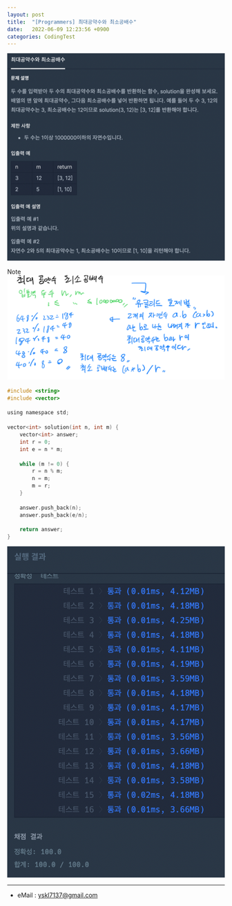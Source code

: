 ```yaml
---
layout: post
title:  "[Programmers] 최대공약수와 최소공배수"
date:   2022-06-09 12:23:56 +0900
categories: CodingTest
---
```


![Scr2](/img/220609_4Scr2.png)

Note <br>
![noteImg](/img/220609_4.PNG)


~~~ c
#include <string>
#include <vector>

using namespace std;

vector<int> solution(int n, int m) {
    vector<int> answer;
    int r = 0;
    int e = n * m;
    
    while (m != 0) {
        r = n % m;
        n = m;
        m = r;
    }
    
    answer.push_back(n);
    answer.push_back(e/n);
    
    return answer;
}
~~~

![Scr1](/img/220609_4Scr1.png)

***
* eMail : <yskl7137@gmail.com>
